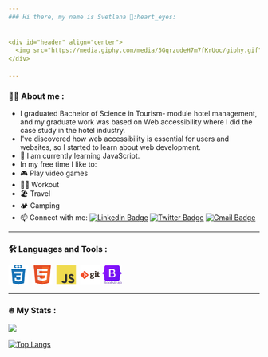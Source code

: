 ```yaml
---
### Hi there, my name is Svetlana 👋:heart_eyes:


<div id="header" align="center">
  <img src="https://media.giphy.com/media/5GqrzudeH7m7fKrUoc/giphy.gif" width="300"/>
</div>

---
```


### :woman_technologist: About me : 
- I graduated  Bachelor of Science in Tourism- module hotel management, and my graduate work was based on Web accessibility where I did the case study in the hotel industry. 
- I've discovered how web accessibility is essential for users and websites, so I started to learn about web development. 
- :dart: I am currently learning JavaScript.
- In my free time I like to: 
- :video_game: Play video games
- :running_woman: Workout 
- :beach_umbrella: Travel
- :camping: Camping
- 📫 Connect with me:
 [![Linkedin Badge](https://img.shields.io/badge/-LinkedIn-blue?style=flat&logo=Linkedin&logoColor=white)](https://www.linkedin.com/in/svetlana-jokic-787432100/)
 [![Twitter Badge](https://img.shields.io/badge/-Twitter-blue?style=flat&logo=twitter&logoColor=white)](https://twitter.com/svetlanajokic)
 [![Gmail Badge](https://img.shields.io/badge/-Gmail-red?style=flat&logo=gmail&logoColor=white)](svetlanajokic95@gmail.com)

---

### :hammer_and_wrench: Languages and Tools :
<img src="https://github.com/devicons/devicon/blob/master/icons/css3/css3-plain-wordmark.svg"  title="CSS3" alt="CSS" width="40" height="40"/>&nbsp;
  <img src="https://github.com/devicons/devicon/blob/master/icons/html5/html5-original.svg" title="HTML5" alt="HTML" width="40" height="40"/>&nbsp;
  <img src="https://github.com/devicons/devicon/blob/master/icons/javascript/javascript-original.svg" title="JavaScript" alt="JavaScript" width="40" height="40"/>&nbsp;
  <img src="https://github.com/devicons/devicon/blob/master/icons/git/git-original-wordmark.svg" title="Git" alt="Git" width="40" height="40"/>
    <img src="https://github.com/devicons/devicon/blob/master/icons/bootstrap/bootstrap-original-wordmark.svg" title="Bootstrap" alt="Bootstrap" width="40" height="40"/>
  

---

### :fire: My Stats :
<div> <img src="https://github-readme-streak-stats.herokuapp.com?user=Holllyyyy&theme=dracula"/> </div>

[![Top Langs](https://github-readme-stats.vercel.app/api/top-langs/?username=holllyyyy&layout=compact&theme=vision-friendly-dark)](https://github.com/anuraghazra/github-readme-stats)
<!--


- 🔭 I’m currently working on ...
- 🌱 I’m currently learning ...
- 👯 I’m looking to collaborate on ...
- 🤔 I’m looking for help with ...
- 💬 Ask me about ...
 ...
- 😄 Pronouns: ...
- ⚡ Fun fact: ...
-->
